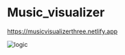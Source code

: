 # Music_visualizer
https://musicvisualizerthree.netlify.app

![logic](https://user-images.githubusercontent.com/116609437/212071293-a211a303-a11f-456d-849c-2a76be76318e.png)
